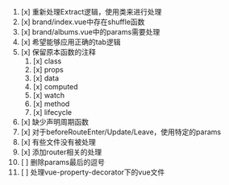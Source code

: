 1. [x] 重新处理Extract逻辑，使用类来进行处理
2. [x] brand/index.vue中存在shuffle函数
3. [x] brand/albums.vue中的params需要处理
4. [x] 希望能够应用正确的tab逻辑
5. [x] 保留原本函数的注释
   1. [x] class
   2. [x] props
   3. [x] data
   4. [x] computed
   5. [x] watch
   6. [x] method
   7. [x] lifecycle
6. [x] 缺少声明周期函数
7. [x] 对于beforeRouteEnter/Update/Leave，使用特定的params
8. [x] 有些文件没有被处理
9. [x] 添加router相关的处理
10. [ ] 删除params最后的逗号
11. [ ] 处理vue-property-decorator下的vue文件